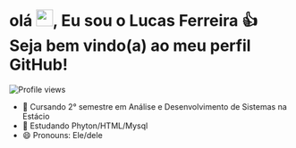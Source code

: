 <h1 align="left">olá <img src="https://raw.githubusercontent.com/kaueMarques/kaueMarques/master/hi.gif" height="30px">, Eu sou o Lucas Ferreira 👍 Seja bem vindo(a) ao meu perfil GitHub! </h1>

<p align="left"> <img src="https://komarev.com/ghpvc/?username=ferreiiralucas22&color=yellow" alt="Profile views" /> </p>

- 🔭 Cursando 2° semestre em Análise e Desenvolvimento de Sistemas na Estácio
- 🌱 Estudando Phyton/HTML/Mysql
- 😄 Pronouns: Ele/dele
